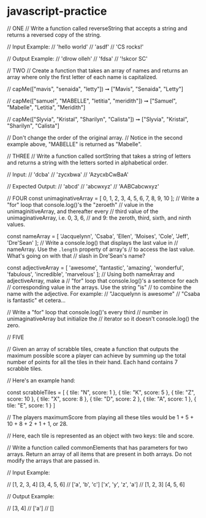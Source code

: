 # javascript-practice

//    ONE 
// Write a function called reverseString that accepts a string and returns a reversed copy of the string.

// Input Example:
// 'hello world'
// 'asdf'
// 'CS rocks!'

// Output Example:
// 'dlrow olleh'
// 'fdsa'
// '!skcor SC'









//    TWO
// Create a function that takes an array of names and returns an array where only the first letter of each name is capitalized.

// capMe(["mavis", "senaida", "letty"]) ➞ ["Mavis", "Senaida", "Letty"]

// capMe(["samuel", "MABELLE", "letitia", "meridith"]) ➞ ["Samuel", "Mabelle", "Letitia", "Meridith"]

// capMe(["Slyvia", "Kristal", "Sharilyn", "Calista"]) ➞ ["Slyvia", "Kristal", "Sharilyn", "Calista"]

// Don't change the order of the original array.
// Notice in the second example above, "MABELLE" is returned as "Mabelle".










//    THREE
// Write a function called sortString that takes a string of letters and returns a string with the letters sorted in alphabetical order.

// Input:
// 'dcba'
// 'zycxbwa'
// 'AzycxbCwBaA'

// Expected Output:
// 'abcd'
// 'abcwxyz'
// 'AABCabcwxyz'







//      FOUR
const unimaginativeArray = [ 0, 1, 2, 3, 4, 5, 6, 7, 8, 9, 10 ];
// Write a "for" loop that console.log()'s the "zeroeth"
// value in the unimaginitiveArray, and thereafter every
// third value of the unimaginativeArray, i.e. 0, 3, 6,
// and 9: the zeroth, third, sixth, and ninth values.




const nameArray = [ 'Jacquelynn', 'Csaba', 'Ellen', 'Moises', 'Cole', 'Jeff', 'Dre\'Sean' ];
// Write a console.log() that displays the last value in
// nameArray. Use the `.length` property of array's
// to access the last value. What's going on with that
// slash in Dre'Sean's name?




const adjectiveArray = [ 'awesome', 'fantastic', 'amazing', 'wonderful', 'fabulous', 'incredible', 'marvelous' ];
// Using both nameArray and adjectiveArray, make a
// "for" loop that console.log()'s a sentence for each
// corresponding value in the arrays. Use the string "is"
// to combine the name with the adjective. For example:
// "Jacquelynn is awesome"
// "Csaba is fantastic" et cetera...




// Write a "for" loop that console.log()'s every third
// number in unimaginativeArray but initialize the
// iterator so it doesn't console.log() the zero.







//      FIVE

// Given an array of scrabble tiles, create a function that outputs the maximum possible score a player can achieve by summing up the total number of points for all the tiles in their hand. Each hand contains 7 scrabble tiles.

// Here's an example hand:

const scrabbleTiles = [
  { tile: "N", score: 1 },
  { tile: "K", score: 5 },
  { tile: "Z", score: 10 },
  { tile: "X", score: 8 },
  { tile: "D", score: 2 },
  { tile: "A", score: 1 },
  { tile: "E", score: 1 }
]

// The players maximumScore from playing all these tiles would be 1 + 5 + 10 + 8 + 2 + 1 + 1, or 28.

// Here, each tile is represented as an object with two keys: tile and score.









// Write a function called commonElements that has parameters for two arrays.  Return an array of all items that are present in both arrays.  Do not modify the arrays that are passed in.

//  Input Example:  

// [1, 2, 3, 4] [3, 4, 5, 6]
// ['a', 'b', 'c'] ['x', 'y', 'z', 'a']
// [1, 2, 3] [4, 5, 6]

// Output Example:  

// [3, 4]
// ['a']
// []





